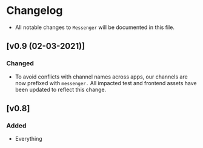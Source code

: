 # Changelog
- All notable changes to `Messenger` will be documented in this file.

## [v0.9 (02-03-2021)]

### Changed
- To avoid conflicts with channel names across apps, our channels are now prefixed with `messenger.` All impacted test and frontend assets have been updated to reflect this change.

## [v0.8]

### Added
- Everything
